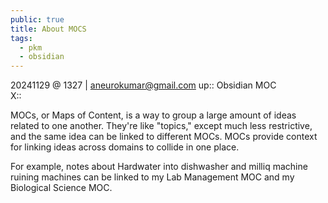 ```yaml
---
public: true
title: About MOCS
tags:
  - pkm
  - obsidian
---
```


20241129 @ 1327 | aneurokumar@gmail.com
up:: Obsidian MOC  
X::  

MOCs, or Maps of Content, is a way to group a large amount of ideas related to one another. They're like "topics," except much less restrictive, and the same idea can be linked to different MOCs. MOCs provide context for linking ideas across domains to collide in one place. 

For example, notes about Hardwater into dishwasher and milliq machine ruining machines can be linked to my Lab Management MOC and my Biological Science MOC.


